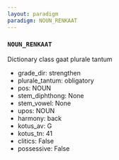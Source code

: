 ```yaml
---
layout: paradigm
paradigm: NOUN_RENKAAT
---
```

### ` NOUN_RENKAAT `

Dictionary class gaat plurale tantum
* grade_dir: strengthen
* plurale_tantum: obligatory
* pos: NOUN
* stem_diphthong: None
* stem_vowel: None
* upos: NOUN
* harmony: back
* kotus_av: G
* kotus_tn: 41
* clitics: False
* possessive: False
